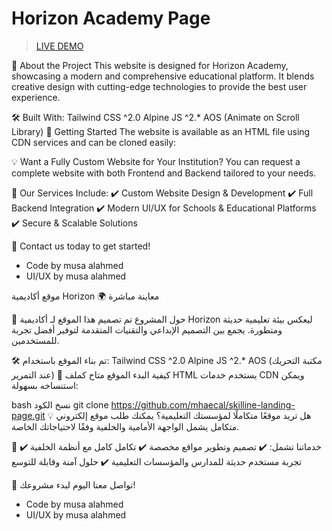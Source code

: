 # Horizon Academy Page


> [LIVE DEMO]([https://mhaecal.github.io/frontend/skilline](https://musaalahmed1.github.io/HorizonAcademy/))

🚀 About the Project
This website is designed for Horizon Academy, showcasing a modern and comprehensive educational platform. It blends creative design with cutting-edge technologies to provide the best user experience.

🛠 Built With:
Tailwind CSS ^2.0
Alpine JS ^2.*
AOS (Animate on Scroll Library)
📌 Getting Started
The website is available as an HTML file using CDN services and can be cloned easily:


💡 Want a Fully Custom Website for Your Institution?
You can request a complete website with both Frontend and Backend tailored to your needs.

🔹 Our Services Include:
✔️ Custom Website Design & Development
✔️ Full Backend Integration
✔️ Modern UI/UX for Schools & Educational Platforms
✔️ Secure & Scalable Solutions

📩 Contact us today to get started!

- Code by musa alahmed
- UI/UX by musa alahmed


موقع أكاديمية Horizon
🌍 معاينة مباشرة



🚀 حول المشروع
تم تصميم هذا الموقع لـ أكاديمية Horizon ليعكس بيئة تعليمية حديثة ومتطورة. يجمع بين التصميم الإبداعي والتقنيات المتقدمة لتوفير أفضل تجربة للمستخدمين.

🛠 تم بناء الموقع باستخدام:
Tailwind CSS ^2.0
Alpine JS ^2.*
AOS (مكتبة التحريك عند التمرير)
📌 كيفية البدء
الموقع متاح كملف HTML يستخدم خدمات CDN ويمكن استنساخه بسهولة:

bash
نسخ الكود
git clone https://github.com/mhaecal/skilline-landing-page.git
💡 هل تريد موقعًا متكاملًا لمؤسستك التعليمية؟
يمكنك طلب موقع إلكتروني متكامل يشمل الواجهة الأمامية والخلفية وفقًا لاحتياجاتك الخاصة.

🔹 خدماتنا تشمل:
✔️ تصميم وتطوير مواقع مخصصة
✔️ تكامل كامل مع أنظمة الخلفية
✔️ تجربة مستخدم حديثة للمدارس والمؤسسات التعليمية
✔️ حلول آمنة وقابلة للتوسع

📩 تواصل معنا اليوم لبدء مشروعك!


- Code by musa alahmed
- UI/UX by musa alahmed 
